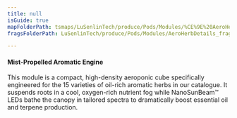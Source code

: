 ```yaml
---
title: null
isGuide: true
mapFolderPath: tsmaps/LuSenlinTech/produce/Pods/Modules/%CE%9E%20AeroHerbDetails
fragsFolderPath: LuSenlinTech/produce/Pods/Modules/AeroHerbDetails_frags

---
```



<!-- tsGuideRenderComment {"guide":{"id":"yGB13n0KB","path":"LuSenlinTech/produce/Pods/Modules","fragmentFolderPath":"LuSenlinTech/produce/Pods/Modules/AeroHerbDetails_frags"},"fragment":{"id":"yGB13n0KB","topLevelMapKey":"xrK34w01bz","mapKeyChain":"xrK34w01bz","guideID":"yGB13n2Db","guidePath":"c:/GitHub/MuddySpud/MuddySpud.github.io/tsmaps/LuSenlinTech/produce/Pods/Modules/AeroHerbDetails.tspod","chartKey":"xrK34w01bz","isLeaf":false,"options":[{"id":"yGB1460pK","option":"How it works","order":1,"isAncillary":true},{"id":"yGB14V05i","option":"The science behind it","order":2,"isAncillary":true},{"id":"yGB14o0ih","option":"The technology","order":3,"isAncillary":true}]}} -->

#### Mist-Propelled Aromatic Engine

This module is a compact, high-density aeroponic cube specifically engineered for the 15 varieties of oil-rich aromatic herbs in our catalogue. It suspends roots in a cool, oxygen-rich nutrient fog while NanoSunBeam™ LEDs bathe the canopy in tailored spectra to dramatically boost essential oil and terpene production.

